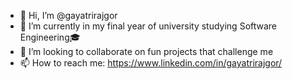- 👋 Hi, I’m @gayatrirajgor
- 🌱 I’m currently in my final year of university studying Software Engineering🎓
- 💞️ I’m looking to collaborate on fun projects that challenge me
- 📫 How to reach me: https://www.linkedin.com/in/gayatrirajgor/ 

<!---
gayatrirajgor/gayatrirajgor is a ✨ special ✨ repository because its `README.md` (this file) appears on your GitHub profile.
You can click the Preview link to take a look at your changes.
--->
